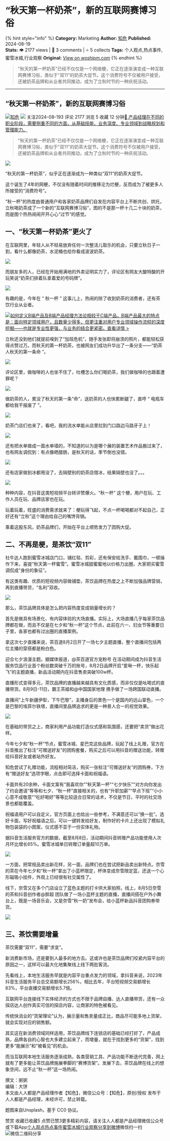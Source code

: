 # “秋天第一杯奶茶”，新的互联网赛博习俗
{% hint style="info" %}
**Category:** Marketing
**Author:** [知危](https://www.woshipm.com/u/1506922)
**Published:** 2024-08-19  
**Stats:** 👁️ 2177 views | 💬 3 comments | ⭐ 5 collects
**Tags:** 个人观点,热点事件,蜜雪冰城,行业观察
**Original:** [View on woshipm.com](https://www.woshipm.com/marketing/6100435.html)
{% endhint %}
> "秋天的第一杯奶茶"已经不仅仅是一个网络梗，它正在逐渐演变成一种互联网赛博习俗，类似于"双11"的奶茶大促节。这个消费符号不仅被用户接受，还被奶茶品牌和从业者共同推动，成为了立秋时节的一种庆祝活动。

---

## “秋天第一杯奶茶”，新的互联网赛博习俗

[![](https://static.woshipm.com/view/woshipm_api_def_20230322155724_8995.jpg?imageView2/1/w/72/h/72/q/100)](https://www.woshipm.com/u/1506922)[知危](https://www.woshipm.com/u/1506922) ![](https://static.woshipm.com/tag/1122_1@2x.png) 关注2024-08-193 评论 2177 浏览 5 收藏 12 分钟[🔗 产品经理在不同的职业阶段，需要侧重不同的方面，从基础技能、业务深度、专业领域到战略规划和管理能力。](https://ke.qidianla.com/courses/90pm)

> "秋天的第一杯奶茶"已经不仅仅是一个网络梗，它正在逐渐演变成一种互联网赛博习俗，类似于"双11"的奶茶大促节。这个消费符号不仅被用户接受，还被奶茶品牌和从业者共同推动，成为了立秋时节的一种庆祝活动。

![](https://image.woshipm.com/2024/08/19/bb46e0ec-5dcd-11ef-a54b-00163e142b65.png)

“秋天的第一杯奶茶”，似乎正在逐渐成为一种类似“双11”的奶茶大促节。

这个诞生了4年的网梗，不仅没有随着时间的推移沦为烂梗，反而成为了被更多人所接受的“消费符号”。

“秋一杯”的热度由普通用户和各家奶茶品牌们自发在内容平台上不断共创、烘托，立秋喝奶茶成了一个新的“互联网赛博习俗”，图的不是那一杯十几二十块的奶茶，而是图个热热闹闹开开心心“过节”的感觉。

## 一、“秋天第一杯奶茶”更火了

在互联网里，年轻人从不轻易放弃任何一次整活儿取乐的机会，只要立秋日子一到，看什么都像奶茶，水泥桶也给你看成波波奶茶。

![](https://image.woshipm.com/2024/08/17/8c0deb96-5c37-11ef-88e4-00163e142b65.png)

而朋友多的人，已经在开始用满地的外卖证明实力了，评论区有网友大酸特酸的开玩笑说“奶茶们排着队拿着爱的号码牌”。

![](https://image.woshipm.com/2024/08/17/8c6e5d14-5c37-11ef-88e4-00163e142b65.png)

有趣的是，今年在 “ 秋一杯 ” 这事儿上，热闹的除了收到奶茶的消费者，还有茶饮行业从业者。

[![](https://image.woshipm.com/2023/08/02/72b77e4e-30e3-11ee-88e7-00163e0b5ff3.png)如何定义B端产品及B端产品经理方法论相较于C端产品，B端产品最大的特点是：面向特定领域用户，且数量少得多，但更注重对用户专业领域操作流程的深度挖掘——也就是专业性更强，与业务的结合更紧密。查看详情 >](https://ke.qidianla.com/courses/bcpm)

立秋还没到他们就提前嗅到了“加班危机”，随手发张即将崩溃的照片，都能轻松获得点赞过万。而秋天的第一杯奶茶，也被网友们成功升华出了一条分支——“奶茶人秋天的第一条命 ”。

![](https://image.woshipm.com/2024/08/17/8cfd666c-5c37-11ef-88e4-00163e142b65.png)

评论区里，做咖啡的人也坐不住了，吐槽怎么你们喝奶茶，我们做咖啡的也跟着遭罪呢？

![](https://image.woshipm.com/2024/08/17/8d64a20a-5c37-11ef-88e4-00163e142b65.png)

做奶茶的人，累没了秋天的第一条“命”，送奶茶的人也快累断腿了，直呼 “ 电瓶车都给我干报废了 ”。

![](https://image.woshipm.com/2024/08/17/8dd8593e-5c37-11ef-88e4-00163e142b65.png)

奶茶门店们也来了，看吧，我的流水单能从店里拉到门口路边马路牙子上！

![](https://image.woshipm.com/2024/08/17/8e8e39f2-5c37-11ef-88e4-00163e142b65.gif)

还有把水单做成一面水单墙的，不知道的以为是哪个展的装置艺术作品搬过来了，也有网友调侃到：有点像晒腊肠，是秋天的话，季节倒也没错。

![](https://image.woshipm.com/2024/08/17/9013f08c-5c37-11ef-88e4-00163e142b65.png)

还有店家做到冰都用没了，去隔壁别的奶茶店借冰，结果隔壁也没了。。。

![](https://image.woshipm.com/2024/08/17/906d251c-5c37-11ef-88e4-00163e142b65.png)

种种内容，在抖音这类短视频平台转评赞爆火。“秋一杯” 这个梗，用户在玩、工作人员在玩、品牌店家也在玩。

玩着玩着，旺盛的消费需求就来了：梗玩得飞起，不点一杯喝喝都对不起自己，正好还有“立秋”这个理由给自己的嘴馋背锅。

乘着这股东风，奶茶品牌们，开始在平台上顺势发力了团购大促。

## 二、不再是梗，是茶饮“双11”

社牛达人跑到蜜雪冰城店门口，铺红毯、剪彩，还有保安给洗手、戴围巾，一顿操作下来，喜提“秋天第一杯蜜雪”。蜜雪冰城甜蜜蜜地以价格力出圈，大家把买蜜雪调侃成“身份的象征”。

有这类有趣、优质的短视频内容做铺垫，茶饮品牌在热度之上不断加强品牌营销，再到直播带货，“名利”双收。

![](https://image.woshipm.com/2024/08/17/9117d1e2-5c37-11ef-88e4-00163e142b65.jpg)

那么，茶饮品牌具体是怎么把内容热度变成销量增长的？

首先是做具有场景化、有内容体验的大场直播。实际上，大场直播几乎每家茶饮品牌都在做，而且不仅是在七夕和“秋一杯”这个节点，此前在六一、妇女节等重要日子里，各家也都有过出圈的直播案例。

拿这次七夕直播来说，茶百道8月2日开了一场七夕主题直播，整个直播间包括两位主播的穿搭都是粉白色。

迎合七夕浪漫主题。据媒体报道，@茶百道官方宠粉号 在活动期间成为抖音生活服务饮品行业首个粉丝数突破千万的账号，8月2日品牌开启“爱啾一杯，快乐起飞”的主题直播，新品活动期内在抖音售卖突破100w杯。

直播形式变得多元，茶饮品牌的直播越来越具有文化质感，而非仅仅是吆喝式的直播带货。8月9日-11日，霸王茶姬和@中国国家地理 携手做了一场跨国联动直播。

直播间“上午新疆伊犁，下午巴黎”，主播身后的景色一个是国内的远山翠色，一个是巴黎的埃菲尔铁塔，直播间里品牌追求的更是一种景人合一的视觉效果。

![](https://image.woshipm.com/2024/08/17/9181890c-5c37-11ef-88e4-00163e142b65.png)

在基础的带货之上，商家利用产品功能打造仪式感和氛围感，还要把“卖货”做出花样。

今年七夕和“秋一杯”节点，蜜雪冰城、星巴克这些品牌，玩起了线上礼赠，官方在抖音推出了标注“可赠送好友”的团购套餐，购买之后可以用抖音的赠送功能，转赠给抖音好友或者站外好友。

知危尝试了礼赠功能，流程相对简洁，购买一张标注“可赠送好友”的团购券，下方有“赠送好友”选项字眼，点击即可选择卡面和祝福语。

卡面共有20余种，卡面文案有“我喜欢你”“秋天第一杯”“七夕快乐”“对方向你发出了约会邀请”等等和七夕、“秋一杯”直接相关的，也有“升职加薪”“早点下班”“小小心意不成敬意”“吃好喝好”等等比较适合日常的话术，不仅是节日，平时的社交场景也都能覆盖。

祝福语用户可以自定义，官方页面上也给出一些参考，不满意还可以“换一批”。选好卡面，写好祝福语之后，可以一键转发给好友，制作好的卡片上还出现了模拟礼物包装袋的小图案，仪式感不亚于一份实体礼物。

据抖音生活服务官方的数据，截至8月8日，活动期间抖音转赠产品功能使用人次月环比增长65%。蜜雪冰城单日转赠订单量超10万单。

![](https://image.woshipm.com/2024/08/17/92032228-5c37-11ef-88e4-00163e142b65.png)

一方面，把常规品卖出新花样，另一面，品牌们也在尝试把新品卖出新特点。奈雪的茶在今年七夕和“秋一杯”拿出了小蓝杯限定，杯体变成奈雪限定蓝，还送一个心形磁吸小挂件，外观上已经很有社交属性了。

线下，奈雪又在多个门店设立了蓝色主题的打卡供大家拍照，线上，8月5日奈雪的茶和抖音创作者@胖超 团队做了一场小蓝杯主题的直播，直播间搭在户外小舞台上，既是一场音乐会，又是奈雪“秋一奶”发布会，给小蓝杯新品抖音团购券带货。

![](https://image.woshipm.com/2024/08/17/92813f50-5c37-11ef-88e4-00163e142b65.png)

## 三、茶饮需要增量

茶饮需要“双11”，需要“求变”。

新消费新市场，还是要到人最多的地方去。这或许也是茶饮品牌们咬紧内容平台的原因之一，这样可以最大化地集聚线上线下两批客流。

先看线上，本地生活服务早就是内容平台重点发力的领域，拿抖音来说，2023年抖音生活服务平台总交易额增长256%，相比去年，平台短视频交易额增长83%，平台直播交易额增长5.7倍。

互联网平台连接线下实体经济的方式也不限于品牌自播、达人直播带货，还有一众探店达人创作真实可信的探店内容，让商家的特色被看见。

传统快消业的“货架理论”认为，展示量和售卖量成正比，商品尽可能多地上货架，就会实现对应的销售额。

其实这在新消费领域同样适用，茶饮品牌线下连锁店的基础已经打好了，产品成熟，品牌各自的心智也大多建立起来了，而增量，就在于找到更多的“货架”，找到更多“能展示”和“被看见”的机会。

而当互联网本地生活服务逐渐成熟，各类营销工具、产品功能不断迭代完善，网上就有了更多能让茶饮品牌施展拳脚的“赛博货架”。发展下去，茶饮品牌在线上的想象空间，远不止“秋一杯”这一场热闹。

撰文：粥粥  
编辑：大饼  
本文由人人都是产品经理作者【知危】，微信公众号：【知危】，原创/授权 发布于人人都是产品经理，未经许可，禁止转载。

题图来自Unsplash，基于 CC0 协议。

赞赏 收藏已收藏5 点赞已赞3更多精彩内容，请关注人人都是产品经理微信公众号或下载App[个人观点](https://www.woshipm.com/tag/%e4%b8%aa%e4%ba%ba%e8%a7%82%e7%82%b9)[热点事件](https://www.woshipm.com/tag/%e7%83%ad%e7%82%b9%e4%ba%8b%e4%bb%b6)[蜜雪冰城](https://www.woshipm.com/tag/%e8%9c%9c%e9%9b%aa%e5%86%b0%e5%9f%8e)[行业观察](https://www.woshipm.com/tag/%e8%a1%8c%e4%b8%9a%e8%a7%82%e5%af%9f)[分享到微博](https://service.weibo.com/share/share.php?appkey=2775287854&title=“秋天第一杯奶茶”，新的互联网赛博习俗&url=https://www.woshipm.com/marketing/6100435.html&pic=https://image.woshipm.com/2024/08/19/bb46e0ec-5dcd-11ef-a54b-00163e142b65.png)微信扫一扫![微信二维码](https://api.pwmqr.com/qrcode/create/?url=https://www.woshipm.com/marketing/6100435.html)分享